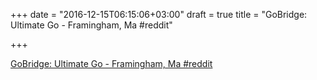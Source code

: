 +++
date = "2016-12-15T06:15:06+03:00"
draft = true
title = "GoBridge: Ultimate Go - Framingham, Ma  #reddit"

+++

<p><a href="https://t.co/0sLvt3Vrix">GoBridge: Ultimate Go - Framingham, Ma  #reddit</a></p>
